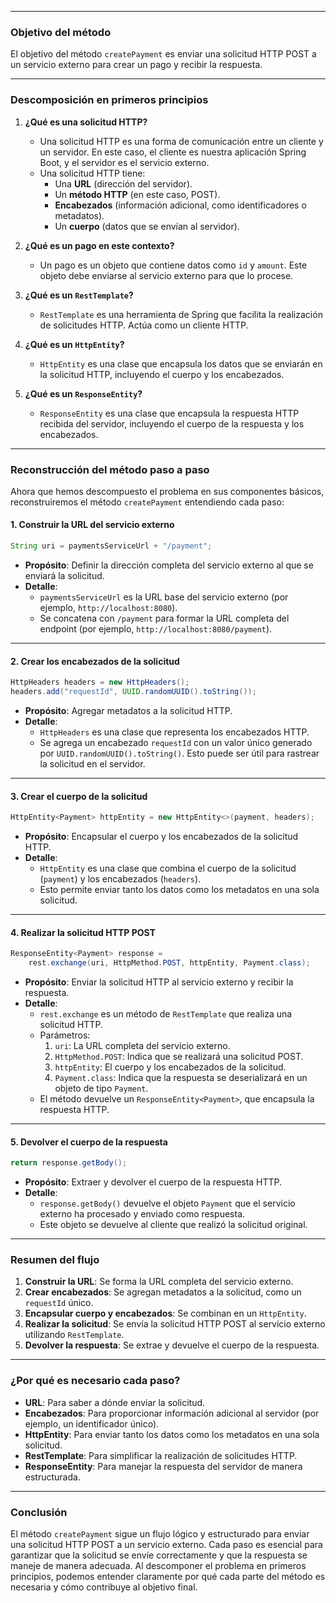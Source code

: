 
---

### **Objetivo del método**
El objetivo del método `createPayment` es enviar una solicitud HTTP POST a un servicio externo para crear un pago y recibir la respuesta.

---

### **Descomposición en primeros principios**
1. **¿Qué es una solicitud HTTP?**
    - Una solicitud HTTP es una forma de comunicación entre un cliente y un servidor. En este caso, el cliente es nuestra aplicación Spring Boot, y el servidor es el servicio externo.
    - Una solicitud HTTP tiene:
        - Una **URL** (dirección del servidor).
        - Un **método HTTP** (en este caso, POST).
        - **Encabezados** (información adicional, como identificadores o metadatos).
        - Un **cuerpo** (datos que se envían al servidor).

2. **¿Qué es un pago en este contexto?**
    - Un pago es un objeto que contiene datos como `id` y `amount`. Este objeto debe enviarse al servicio externo para que lo procese.

3. **¿Qué es un `RestTemplate`?**
    - `RestTemplate` es una herramienta de Spring que facilita la realización de solicitudes HTTP. Actúa como un cliente HTTP.

4. **¿Qué es un `HttpEntity`?**
    - `HttpEntity` es una clase que encapsula los datos que se enviarán en la solicitud HTTP, incluyendo el cuerpo y los encabezados.

5. **¿Qué es un `ResponseEntity`?**
    - `ResponseEntity` es una clase que encapsula la respuesta HTTP recibida del servidor, incluyendo el cuerpo de la respuesta y los encabezados.

---

### **Reconstrucción del método paso a paso**
Ahora que hemos descompuesto el problema en sus componentes básicos, reconstruiremos el método `createPayment` entendiendo cada paso:

#### **1. Construir la URL del servicio externo**
```java
String uri = paymentsServiceUrl + "/payment";
```
- **Propósito**: Definir la dirección completa del servicio externo al que se enviará la solicitud.
- **Detalle**:
    - `paymentsServiceUrl` es la URL base del servicio externo (por ejemplo, `http://localhost:8080`).
    - Se concatena con `/payment` para formar la URL completa del endpoint (por ejemplo, `http://localhost:8080/payment`).

---

#### **2. Crear los encabezados de la solicitud**
```java
HttpHeaders headers = new HttpHeaders();
headers.add("requestId", UUID.randomUUID().toString());
```
- **Propósito**: Agregar metadatos a la solicitud HTTP.
- **Detalle**:
    - `HttpHeaders` es una clase que representa los encabezados HTTP.
    - Se agrega un encabezado `requestId` con un valor único generado por `UUID.randomUUID().toString()`. Esto puede ser útil para rastrear la solicitud en el servidor.

---

#### **3. Crear el cuerpo de la solicitud**
```java
HttpEntity<Payment> httpEntity = new HttpEntity<>(payment, headers);
```
- **Propósito**: Encapsular el cuerpo y los encabezados de la solicitud HTTP.
- **Detalle**:
    - `HttpEntity` es una clase que combina el cuerpo de la solicitud (`payment`) y los encabezados (`headers`).
    - Esto permite enviar tanto los datos como los metadatos en una sola solicitud.

---

#### **4. Realizar la solicitud HTTP POST**
```java
ResponseEntity<Payment> response =
    rest.exchange(uri, HttpMethod.POST, httpEntity, Payment.class);
```
- **Propósito**: Enviar la solicitud HTTP al servicio externo y recibir la respuesta.
- **Detalle**:
    - `rest.exchange` es un método de `RestTemplate` que realiza una solicitud HTTP.
    - Parámetros:
        1. `uri`: La URL completa del servicio externo.
        2. `HttpMethod.POST`: Indica que se realizará una solicitud POST.
        3. `httpEntity`: El cuerpo y los encabezados de la solicitud.
        4. `Payment.class`: Indica que la respuesta se deserializará en un objeto de tipo `Payment`.
    - El método devuelve un `ResponseEntity<Payment>`, que encapsula la respuesta HTTP.

---

#### **5. Devolver el cuerpo de la respuesta**
```java
return response.getBody();
```
- **Propósito**: Extraer y devolver el cuerpo de la respuesta HTTP.
- **Detalle**:
    - `response.getBody()` devuelve el objeto `Payment` que el servicio externo ha procesado y enviado como respuesta.
    - Este objeto se devuelve al cliente que realizó la solicitud original.

---

### **Resumen del flujo**
1. **Construir la URL**: Se forma la URL completa del servicio externo.
2. **Crear encabezados**: Se agregan metadatos a la solicitud, como un `requestId` único.
3. **Encapsular cuerpo y encabezados**: Se combinan en un `HttpEntity`.
4. **Realizar la solicitud**: Se envía la solicitud HTTP POST al servicio externo utilizando `RestTemplate`.
5. **Devolver la respuesta**: Se extrae y devuelve el cuerpo de la respuesta.

---

### **¿Por qué es necesario cada paso?**
- **URL**: Para saber a dónde enviar la solicitud.
- **Encabezados**: Para proporcionar información adicional al servidor (por ejemplo, un identificador único).
- **HttpEntity**: Para enviar tanto los datos como los metadatos en una sola solicitud.
- **RestTemplate**: Para simplificar la realización de solicitudes HTTP.
- **ResponseEntity**: Para manejar la respuesta del servidor de manera estructurada.

---

### **Conclusión**
El método `createPayment` sigue un flujo lógico y estructurado para enviar una solicitud HTTP POST a un servicio externo. Cada paso es esencial para garantizar que la solicitud se envíe correctamente y que la respuesta se maneje de manera adecuada. Al descomponer el problema en primeros principios, podemos entender claramente por qué cada parte del método es necesaria y cómo contribuye al objetivo final.
